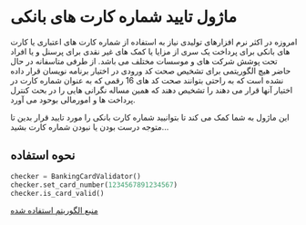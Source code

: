 # ماژول تایید شماره کارت های بانکی

امروزه در اکثر نرم افزارهای تولیدی نیاز به استفاده از شماره کارت های اعتباری یا کارت های بانکی برای پرداخت یک سری از  مزایا یا کمک های غیر نقدی  برای پرسنل و یا افراد تحت پوشش شرکت های و موسسات مختلف می باشد.
از طرفی متاسفانه در حال حاضر هیچ الگوریتمی برای تشخیص صحت کد ورودی در اختیار برنامه نویسان قرار داده نشده است که به راحتی بتوانند صحت کد های 16 رقمی که به عنوان شماره کارت در اختیار آنها قرار می دهند را تشخیص دهند که همین مساله نگرانی هایی را در بحث کنترل پرداخت ها و امورمالی بوحود می آورد.

این ماژول به شما کمک می کند تا بتوانیید شماره کارت بانکی را مورد تایید قرار بدین تا متوجه درست بودن یا نبودن شماره کارت بشید...

## نحوه استفاده

```python
checker = BankingCardValidator()
checker.set_card_number(1234567891234567)
checker.is_card_valid()
```

[منبع الگوریتم استفاده شده](http://www.aliarash.com/article/creditcart/credit-debit-cart.htm)
